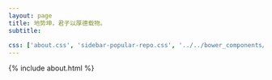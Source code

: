 ```yaml
---
layout: page
title: 地势坤，君子以厚德载物。
subtitle: 
                            
css: ['about.css', 'sidebar-popular-repo.css', '../../bower_components/flag-icon-css/css/flag-icon.min.css']
---
```


{% include about.html %}